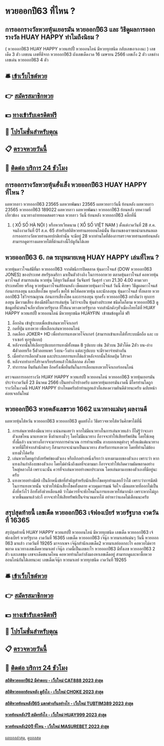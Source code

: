 # หวยออกปี63 ที่ไหน ?
## การออกรางวัลหวยหุ้นเยอรมัน หวยออกปี63 และ วิธีดูผลการออกรางวัล HUAY HAPPY ทำไมถึงนิยม ?
( หวยออกปี63 HUAY HAPPY หวยแฮปปี้ หวยออนไลน์ มีหวยทุกชนิด กลับเลขเอาเองนะ )
เลขเด็ด 3 ตัว
เลขบน
เลขที่ตีจาก หวยออกปี63 ผังเลขเด็ดงวด 16 เมษายน 2566
เลขเก็ง 2 ตัว
เลขล่าง
เลขเด่น หวยออกปี63 4 ตัว

## 🛎 [เข้าเว็บไซต์หวย](https://bit.ly/3BG5bNw)
## 👉 [สมัครสมาชิกหวย](https://bit.ly/3BG5bNw)
## 💵 [ทางเข้ารับเครดิตฟรี](https://bit.ly/3C3mvgS)
## 👑 [โปรโมชั่นสำหรับตุณ](https://bit.ly/3C3mvgS)
## 📋 [ตรวจหวยวันนี้](https://bit.ly/3C3mvgS)
## 📱 [ติดต่อ บริการ 24 ชัวโมง](https://bit.ly/3C3mvgS)

## การออกรางวัลหวยหุ้นฮั่งเส็ง หวยออกปี63 HUAY HAPPY ที่ไหน ?
ผลหวยลาว หวยออกปี63 23565 ผลหวยพัฒนา 23565 ผลหวยลาววันนี้ ย้อนหลัง
ผลหวยลาว 23565 หวยออกปี63 189022
 ผลหวยลาว ผลหวยพัฒนา หวยออกปี63 ย้อนหลัง 
บทความที่เกี่ยวข้อง
 แนวทางถ่ายทอดสดตรวจผล หวยลาว วันนี้ ย้อนหลัง หวยออกปี63 คลิ๊กที่นี่  
1. ( XỔ SỐ HÀ NỘI ) หรือหวยเวียดนาม ( XỔ SỐ VIỆT NAM ) ตั้งแต่งวดวันที่ 28 ส.ค. จนถึงงวดวันที่ 01 ส.ค. 65 สำหรับสถิติหวยฮานอยออนไลน์นั้น ทีมงานของเราขอนำมาเสนอผลการออกรางวัลหวยฮานอยปกติเท่านั้น จะมีอยู่ 28 หากท่านใดที่ต้องการตรวจหวยฮานอยย้อนหลัง สามารถดูตารางผลหวยได้ที่ด้านล่างนี้ไปดูกันได้เลย

## หวยออกปี63 6. กด ระบุหมายเหตุ HUAY HAPPY เล่นที่ไหน ?
หวยหุ้นดาวโจนส์มีที่มา หวยออกปี63 จากดัชนีการปิดตลาด หุ้นดาวโจนส์ (DOW หวยออกปี63 JONES) ของประเทศ สหรัฐอเมริกา มาเป็นตัวอ้างอิง ในการออกหวย ตลาดหุ้นดาวโจนส์ คอหวยหุ้นดาวโจนส์ สามารถเล่น หวยหุ้น ได้ทุกวันตั้งแต่ วันจันทร์ วันศุกร์ เวลา 21.30 4.00 ตามเวลาประเทศไทย หรือดู หวยหุ้นดาวโจนส์ย้อนหลัง เช็คผลหวยหุ้นดาวโจนส์ วันนี้ ศึกษา วิธีดูผลดาวโจนส์ ก่อนการลงทุน และเสี่ยงโชค ทุกครั้ง ขอให้ ขอให้คอหวยหุ้น และนักลงทุน หุ้นดาวโจนส์ ทั้งหลาย หวยออกปี63 ใช่วิจารณญาณ ก่อนการเสี่ยงโชค และการลงทุน ทุกครั้ง หวยออกปี63 อย่าลืมว่า ทุกการลงทุน มีความเสี่ยง ต้องมีสติในการเล่นหุ้น ไม่ว่าจะเป็น หุ้นต่างประเทศ ชนิดใดก็ตาม หวยออกปี63 ดูข้อมูลที่น่าสนใจเกี่ยวกับหวยรัฐบาล ที่ให้แนวทางหวยรัฐบาล จากสำนักดังๆทั่วเมืองไทยได้ที่ HUAY HAPPY หวยแฮปปี้ หวยออนไลน์ มีหวยทุกชนิด HUAYFIN  เข้าชมข้อมูลได้ ฟรี
1. ล็อกอิน เข้าสู่ระบบเพื่อเข้าเล่นหวยโจ๊กเกอร์
2. กดที่ปุ่ม แทงหวย เพื่อเลือกเล่นหวยออนไลน์
3. กดเลือก JOKER+ HD เพื่อทำการแทงหวยโจ๊กเกอร์ (สามารถเข้าแทงได้ทั้งระบบมือถือ และ เบราเซอร์ ทุกรูปแบบ)
4. หลังจากนั้นให้เลือกรูปแบบการแทงมีทั้งหมด 8 รูปแบบ เช่น 3ตัวบน 3ตัวโต๊ด 2ตัว บน-ล่าง 4ตัวลอยเรือ 5ตัวลอยแพร วิ่งบน-วิ่งล่าง แต่ละรูปแบบ จะมีราคาจ่ายต่างกัน
5. เมื่อทำการเลือกตัวเลข และประเภทการแทงได้แล้วหลังจากนั้นให้กดปุ่ม ใส่ราคา
6. หลังจากทำการใส่ราคาเรียบร้อยแล้วให้เลือกกด ส่งโพย
7. ทำการกด ยืนยันส่งโพย อีกครั้งเพื่อยืนยันในการเลือกแทงหวยโจ๊กเกอร์ออนไลน์

ตรวจผลการออกรางวัล HUAY HAPPY หวยแฮปปี้ หวยออนไลน์ หวยออกปี63 หวยหุ้นเยอรมัน ประจำงวดวันที่ 23 มีนาคม 2566
เป็นอย่างไรบ้างครับ ผลหวยหุ้นเยอรมันงวดนี้ มีใครท่านใดถูกรางวัลในงวดนี้ HUAY HAPPY บ้างไหมครับถ้าท่านถูกแล้วก็แสดงความยินดีด้วยนะครับ ฉบับหน้าค่อยเจอกันใหม่

## หวยออกปี63 หวยคลังเลขรวย 1662 แนวทางแม่นๆ ผลงานดี
ผลหวยหุ้นไต้หวัน หวยออกปี63 หวยออกปี63 ดูผลยังไง วิธีตรวจหวยไต้หวันศึกษาได้ที่นี่
1. การเล่นหวยต้องมีแนวทาง แน่นอนเลยว่า หากไม่มีแนวทางในการเล่นหวยแล้ว ก็ไม่รู้ว่าจะเอาตัวเลขไหน มาแทงหวย ซึ่งถ้าแทงมั่วๆ โดยไม่มีแนวทาง ก็อาจจะทำให้เสียทรัพย์สิน โดยใช่เหตุ ทั้งนี้แล้ว แนวทางก็อาจจะมาจากการคำนวณ การทำนายฝัน ลางบอกเหตุต่างๆ หรือแม้แต่แนวทางหวยที่มีให้จากสำนักต่างๆ ก็สามารถจะนำมาเป็นแนวทาง สำหรับการแทงหวย โดยที่ท่านไม่ต้องแทงมั่วได้ครับ
2. เล่นหวยโดยดูกำลังทรัพย์ของตัวเอง หรืออีกอย่างหนึ่งเรียกว่า แทงตามงบของตัวเอง เพราะว่า หากแทงเกินกำลังงบของตัวเอง โดยไม่คำนึงถึงผลที่จะตามมา ก็อาจจะทำให้เกิดความผิดพลาดอย่างใหญ่หลวงได้ เพราะฉะนั้น ควรที่จะเล่นหวยอย่างพอประมาณ โดยเล่นตามงบของตัวเองที่มีอยู่นะครับ
3. แทงหวยอย่างมีสติ เป็นอีกหนึ่งข้อที่สำคัญสำหรับนักเสี่ยงโชคทุกท่านเลยก็ว่าได้ เพราะว่าการมีสติในการแทงหวยนั้น จะช่วยให้นักเสี่ยงโชคทั้งหลาย ควบคุมอารมณ์ จิตใจ เมื่อผลหวยที่ออกไม่เป็นดั่งที่หวังไว้ อีกทั้งยังช่วยเตือนสติ ว่าไม่ควรที่จะหักโหมในการแทงหวยให้มากนัก เพราะหากไม่ถูกหวยขึ้นมมาแล้วล่ะก็ อาจจะทำให้เสียทรัพย์เป็นจำนวนมากได้ อย่าหาว่าแอดไม่เตือนนะครับ

## สรุปสุดท้ายนี้ เลขเด็ด หวยออกปี63 เจ้ฟองเบียร์ หวยรัฐบาล งวดวันที่ 16365
สรุปสุดท้ายนี้ HUAY HAPPY หวยแฮปปี้ หวยออนไลน์ มีหวยทุกชนิด เลขเด็ด หวยออกปี63 เจ้ฟองเบียร์ หวยรัฐบาล งวดวันที่ 16365 เลขเด็ด หวยออกปี63 เจ๊นุ๊ก หวยมาเลย์แม่นๆ วันนี้ หวยออกปี63 มาแล้ว งวดวันที่ 19265 มาจากเพจ เจ๊นุ๊กสำนักเลขเด็ด2 หวยมาเลย์ออกอะไร คอหวยไม่ควรพลาด แนวทางเลขเด็ดหวยมาเลย์ เจ๊นุ๊ก งวดนี้เป็นเลขอะไร หวยออกปี63 มีทั้งเลข หวยออกปี63 2 ตัว และเลขชุด เลขจะเด็ดขนาดไหน คอหวยท่านใดกำลังมองหาเลขเด็ดอยู่ สามารถดูและหาซื้อหวยออนไลน์กันได้เลยนะคะ
เลขเด็ดเจ๊นุ๊ก หวยมาเลย์ หวยทุกชนิด งวดวันที่ 19265

## 🛎 [เข้าเว็บไซต์หวย](https://bit.ly/3BG5bNw)
## 👉 [สมัครสมาชิกหวย](https://bit.ly/3BG5bNw)
## 💵 [ทางเข้ารับเครดิตฟรี](https://bit.ly/3C3mvgS)
## 👑 [โปรโมชั่นสำหรับตุณ](https://bit.ly/3C3mvgS)
## 📋 [ตรวจหวยวันนี้](https://bit.ly/3C3mvgS)
## 📱 [ติดต่อ บริการ 24 ชัวโมง](https://bit.ly/3C3mvgS)

#### [สถิติหวยออกปี62 มีคำตอบ - เว็บใหม่ CAT888 2023 ล่าสุด](https://atom.io/themes/สถิติหวยออกปี62%20มีคำตอบ%20-%20เว็บใหม่%20cat888%202023%20ล่าสุด)
#### [สถิติหวยออกย้อนหลัง ดูยังไง - เว็บใหม่ CHOKE 2023 ล่าสุด](https://atom.io/themes/สถิติหวยออกย้อนหลัง%20ดูยังไง%20-%20เว็บใหม่%20choke%202023%20ล่าสุด)
#### [สถิติหวยย้อนหลังปี65 แตกต่างกันอย่างไร - เว็บใหม่ TUBTIM389 2023 ล่าสุด](https://atom.io/themes/สถิติหวยย้อนหลังปี65%20แตกต่างกันอย่างไร%20-%20เว็บใหม่%20tubtim389%202023%20ล่าสุด)
#### [หวยย้อนหลัง7ปี สมัครยังไง - เว็บใหม่ HUAY999 2023 ล่าสุด](https://atom.io/themes/หวยย้อนหลัง7ปี%20สมัครยังไง%20-%20เว็บใหม่%20huay999%202023%20ล่าสุด)
#### [หวยย้อนหลัง20ปี ที่ไหน - เว็บใหม่ MASUREBET 2023 ล่าสุด](https://atom.io/themes/หวยย้อนหลัง20ปี%20ที่ไหน%20-%20เว็บใหม่%20masurebet%202023%20ล่าสุด)

[ผลบอลล่าสุด](https://siamsport.tv "ผลบอลล่าสุด"), [ดูบอลสด](https://siamsport.tv/ดูบอลสด "ดูบอลสด")